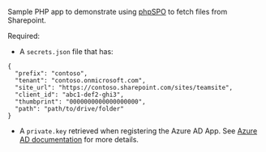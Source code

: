 Sample PHP app to demonstrate using [phpSPO](https://github.com/vgrem/phpSPO) to fetch files from Sharepoint.

Required:
- A `secrets.json` file that has:
```
{
  "prefix": "contoso",
  "tenant": "contoso.onmicrosoft.com",
  "site_url": "https://contoso.sharepoint.com/sites/teamsite",
  "client_id": "abc1-def2-ghi3",
  "thumbprint": "0000000000000000000",
  "path": "path/to/drive/folder"
}
```

- A `private.key` retrieved when registering the Azure AD App. See [Azure AD documentation](https://learn.microsoft.com/en-us/sharepoint/dev/sp-add-ins-modernize/from-acs-to-aad-apps#manually-registering-a-new-application-in-azure-ad) for more details.
